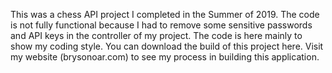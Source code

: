 This was a chess API project I completed in the Summer of 2019. The code is not fully functional because I had to remove some sensitive
passwords and API keys in the controller of my project. The code is here mainly to show my coding style. You can download the build of 
this project here. Visit my website (brysonoar.com) to see my process in building this application. 

